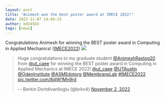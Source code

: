 ```yaml
---
layout: post
title: "Animesh won the best poster award at IMECE 2022!"
date: 2022-11-07 14:44:23
author: bd24583
tags: [news]
---
```


Congratulations Animesh for winning the BEST poster award in Computing in
Applied Mechanics! ([IMECE2022](https://event.asme.org/IMECE))
![](https://sites.utexas.edu/berkin/files/2022/11/photo1-300x225.jpeg)

> Huge congratulations to my graduate student
> [@AnimeshRastog20](https://twitter.com/AnimeshRastog20?ref_src=twsrc%5Etfw)
> from [@ut_caee](https://twitter.com/ut_caee?ref_src=twsrc%5Etfw) for winning
> the BEST poster award in Computing in Applied Mechanics at IMECE 2022!
> [@ut_caee](https://twitter.com/ut_caee?ref_src=twsrc%5Etfw)
> [@UTAustin](https://twitter.com/UTAustin?ref_src=twsrc%5Etfw)
> [@OdenInstitute](https://twitter.com/OdenInstitute?ref_src=twsrc%5Etfw)
> [@ASMEdotorg](https://twitter.com/ASMEdotorg?ref_src=twsrc%5Etfw)
> [@MembraneLab](https://twitter.com/MembraneLab?ref_src=twsrc%5Etfw)
> [#IMECE2022](https://twitter.com/hashtag/IMECE2022?src=hash&ref_src=twsrc%5Etfw)
> [pic.twitter.com/8djW1Mn9rd](https://t.co/8djW1Mn9rd)
>
> -- Berkin Dortdivanlioglu (@brkn4) [November 2,
> 2022](https://twitter.com/brkn4/status/1587910948571881472?ref_src=twsrc%5Etfw)
